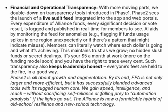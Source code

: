- **Financial and Operational Transparency:** With more moving parts, we double-down on transparency tools introduced in Phase1. Phase2 sees the launch of a **live audit feed** integrated into the app and web portals. Every expenditure of Alliance funds, every significant decision or vote result, is logged and published in real-time for members to see. AI aids by monitoring the feed for anomalies (e.g., flagging if funds usage spikes in one region unexpectedly or if there’s a pattern that might indicate misuse). Members can literally watch where each dollar is going and what it’s achieving. This maintains trust as we grow; no hidden slush funds or secret dealings. It’s your $5 a month at work (more on the funding model soon) and you have the right to trace every cent. Such transparency also **keeps leadership honest** – everyone’s feet are held to the fire, in a good way.  
_Phase2 is all about growth and augmentation. By its end, FPA is not only larger and more efficient, but it has successfully blended advanced tools with its rugged human core. We gain speed, intelligence, and reach – without sacrificing self-reliance or falling prey to “automation paralysis” if the lights go out. The Alliance is now a formidable hybrid of old-school resilience and new-school technology._